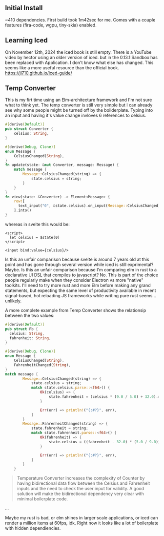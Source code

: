 ## Initial Install
~410 dependencies. First build took 1m42sec for me. Comes with a couple features (fira-code, wgpu, tiny-skia) enabled.

## Learning Iced
On November 12th, 2024 the iced book is still empty. There is a YouTube video by hector using an older version of iced. but in the 0.13.1 Sandbox has been replaced with Application. I don't know what else has changed. 
This seems like a more useful resource than the official book. https://jl710.github.io/iced-guide/

## Temp Converter
This is my firt time using an Elm-architecture framework and I'm not sure what to think yet. The temp converter is still very simple but I can already see why some people might be turned off by the boilderplate. Typing into an input and having it's value change invloves 6 references to celsius.

```rust
#[derive(Default)]
pub struct Converter {
    celsius: String, 
}

#[derive(Debug, Clone)]
enum Message {
    CelsiusChanged(String),
}
fn update(state: &mut Converter, message: Message) {
    match message {
        Message::CelsiusChanged(string) => {
            state.celsius = string;
        }
    }
}
fn view(state: &Converter) -> Element<Message> {
    row![
      text_input("0", &state.celsius).on_input(Message::CelsiusChanged),
    ].into()
}
```
whereas in svelte this would be:
```svelte
<script>
  let celsius = $state(0)
</script>

<input bind:value={celsius}/>
```
Is this an unfair comparison because svelte is around 7 years old at this point and has gone through several version while iced is still exprimental? Maybe.
Is this an unfair comparison because I'm comparing elm in rust to a declarative UI DSL that compiles to javascript? No. This is part of the choice people regularly make when they consider Electron vs more "native" toolkits. I'll need to try more rust and more Elm before making any grand statements, but expecting the same level of productivity available in recent signal-based, hot reloading JS frameworks while writing pure rust seems... unlikely.    

A more complete example from Temp Converter shows the relationsip between the two values:
```rust
#[derive(Default)]
pub struct Fb {
  celsius: String,
  fahrenheit: String,
}

#[derive(Debug, Clone)]
enum Message {
    CelsiusChanged(String),
    FahrenheitChanged(String),
}
match message {
        Message::CelsiusChanged(string) => {
            state.celsius = string;
            match state.celsius.parse::<f64>() {
                Ok(celsius) => {
                    state.fahrenheit = (celsius * (9.0 / 5.0) + 32.0).round().to_string()
                }

                Err(err) => println!("{:#?}", err),
            }
        }
        Message::FahrenheitChanged(string) => {
            state.fahrenheit = string;
            match state.fahrenheit.parse::<f64>() {
                Ok(fahrenheit) => {
                    state.celsius = ((fahrenheit - 32.0) * (5.0 / 9.0)).round().to_string()
                }

                Err(err) => println!("{:#?}", err),
            }
        }
    }
```
> Temperature Converter increases the complexity of Counter by having bidirectional data flow between the Celsius and Fahrenheit inputs and the need to check the user input for validity. A good solution will make the bidirectional dependency very clear with minimal boilerplate code.

...

Maybe my rust is bad, or elm shines in larger scale applications, or iced can render a million items at 60fps, idk. Right now it looks like a lot of boilerplate with hidden dependiencies. 
